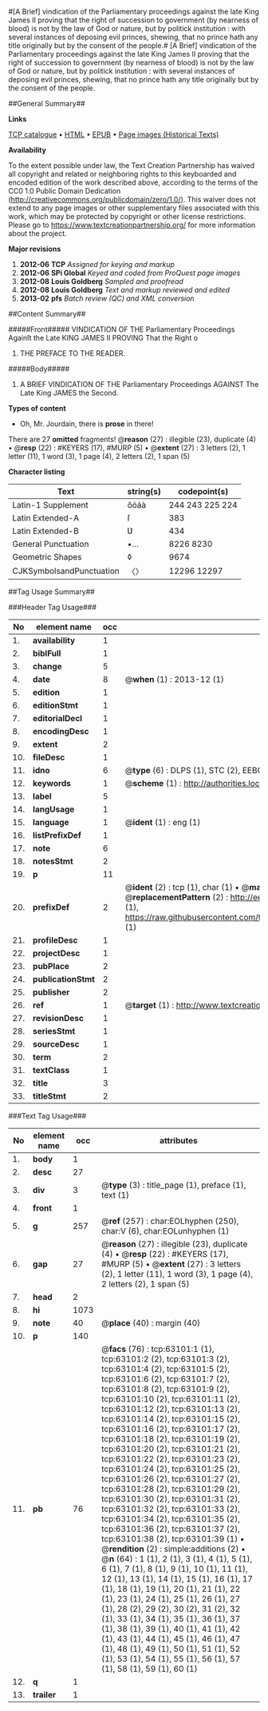 #[A Brief] vindication of the Parliamentary proceedings against the late King James II proving that the right of succession to government (by nearness of blood) is not by the law of God or nature, but by politick institution : with several instances of deposing evil princes, shewing, that no prince hath any title originally but by the consent of the people.#
[A Brief] vindication of the Parliamentary proceedings against the late King James II proving that the right of succession to government (by nearness of blood) is not by the law of God or nature, but by politick institution : with several instances of deposing evil princes, shewing, that no prince hath any title originally but by the consent of the people.

##General Summary##

**Links**

[TCP catalogue](http://www.ota.ox.ac.uk/tcp/)  • 
[HTML](http://tei.it.ox.ac.uk/tcp/Texts-HTML/free/A29/A29487.html)  • 
[EPUB](http://tei.it.ox.ac.uk/tcp/Texts-EPUB/free/A29/A29487.epub) • 
[Page images (Historical Texts)](https://historicaltexts.jisc.ac.uk/eebo-12547319e)

**Availability**

To the extent possible under law, the Text Creation Partnership has waived all copyright and related or neighboring rights to this keyboarded and encoded edition of the work described above, according to the terms of the CC0 1.0 Public Domain Dedication (http://creativecommons.org/publicdomain/zero/1.0/). This waiver does not extend to any page images or other supplementary files associated with this work, which may be protected by copyright or other license restrictions. Please go to https://www.textcreationpartnership.org/ for more information about the project.

**Major revisions**

1. __2012-06__ __TCP__ *Assigned for keying and markup*
1. __2012-06__ __SPi Global__ *Keyed and coded from ProQuest page images*
1. __2012-08__ __Louis Goldberg__ *Sampled and proofread*
1. __2012-08__ __Louis Goldberg__ *Text and markup reviewed and edited*
1. __2013-02__ __pfs__ *Batch review (QC) and XML conversion*

##Content Summary##

#####Front#####
VINDICATION OF THE Parliamentary Proceedings Againſt the Late KING JAMES II PROVING That the Right o
1. THE PREFACE TO THE READER.

#####Body#####

1. A BRIEF VINDICATION OF THE Parliamentary Proceedings AGAINST The Late King JAMES the Second.

**Types of content**

  * Oh, Mr. Jourdain, there is **prose** in there!

There are 27 **omitted** fragments! 
 @__reason__ (27) : illegible (23), duplicate (4)  •  @__resp__ (22) : #KEYERS (17), #MURP (5)  •  @__extent__ (27) : 3 letters (2), 1 letter (11), 1 word (3), 1 page (4), 2 letters (2), 1 span (5)

**Character listing**


|Text|string(s)|codepoint(s)|
|---|---|---|
|Latin-1 Supplement|ôóáà|244 243 225 224|
|Latin Extended-A|ſ|383|
|Latin Extended-B|Ʋ|434|
|General Punctuation|•…|8226 8230|
|Geometric Shapes|◊|9674|
|CJKSymbolsandPunctuation|〈〉|12296 12297|

##Tag Usage Summary##

###Header Tag Usage###

|No|element name|occ|attributes|
|---|---|---|---|
|1.|__availability__|1||
|2.|__biblFull__|1||
|3.|__change__|5||
|4.|__date__|8| @__when__ (1) : 2013-12 (1)|
|5.|__edition__|1||
|6.|__editionStmt__|1||
|7.|__editorialDecl__|1||
|8.|__encodingDesc__|1||
|9.|__extent__|2||
|10.|__fileDesc__|1||
|11.|__idno__|6| @__type__ (6) : DLPS (1), STC (2), EEBO-CITATION (1), OCLC (1), VID (1)|
|12.|__keywords__|1| @__scheme__ (1) : http://authorities.loc.gov/ (1)|
|13.|__label__|5||
|14.|__langUsage__|1||
|15.|__language__|1| @__ident__ (1) : eng (1)|
|16.|__listPrefixDef__|1||
|17.|__note__|6||
|18.|__notesStmt__|2||
|19.|__p__|11||
|20.|__prefixDef__|2| @__ident__ (2) : tcp (1), char (1)  •  @__matchPattern__ (2) : ([0-9\-]+):([0-9IVX]+) (1), (.+) (1)  •  @__replacementPattern__ (2) : http://eebo.chadwyck.com/downloadtiff?vid=$1&page=$2 (1), https://raw.githubusercontent.com/textcreationpartnership/Texts/master/tcpchars.xml#$1 (1)|
|21.|__profileDesc__|1||
|22.|__projectDesc__|1||
|23.|__pubPlace__|2||
|24.|__publicationStmt__|2||
|25.|__publisher__|2||
|26.|__ref__|1| @__target__ (1) : http://www.textcreationpartnership.org/docs/. (1)|
|27.|__revisionDesc__|1||
|28.|__seriesStmt__|1||
|29.|__sourceDesc__|1||
|30.|__term__|2||
|31.|__textClass__|1||
|32.|__title__|3||
|33.|__titleStmt__|2||


###Text Tag Usage###

|No|element name|occ|attributes|
|---|---|---|---|
|1.|__body__|1||
|2.|__desc__|27||
|3.|__div__|3| @__type__ (3) : title_page (1), preface (1), text (1)|
|4.|__front__|1||
|5.|__g__|257| @__ref__ (257) : char:EOLhyphen (250), char:V (6), char:EOLunhyphen (1)|
|6.|__gap__|27| @__reason__ (27) : illegible (23), duplicate (4)  •  @__resp__ (22) : #KEYERS (17), #MURP (5)  •  @__extent__ (27) : 3 letters (2), 1 letter (11), 1 word (3), 1 page (4), 2 letters (2), 1 span (5)|
|7.|__head__|2||
|8.|__hi__|1073||
|9.|__note__|40| @__place__ (40) : margin (40)|
|10.|__p__|140||
|11.|__pb__|76| @__facs__ (76) : tcp:63101:1 (1), tcp:63101:2 (2), tcp:63101:3 (2), tcp:63101:4 (2), tcp:63101:5 (2), tcp:63101:6 (2), tcp:63101:7 (2), tcp:63101:8 (2), tcp:63101:9 (2), tcp:63101:10 (2), tcp:63101:11 (2), tcp:63101:12 (2), tcp:63101:13 (2), tcp:63101:14 (2), tcp:63101:15 (2), tcp:63101:16 (2), tcp:63101:17 (2), tcp:63101:18 (2), tcp:63101:19 (2), tcp:63101:20 (2), tcp:63101:21 (2), tcp:63101:22 (2), tcp:63101:23 (2), tcp:63101:24 (2), tcp:63101:25 (2), tcp:63101:26 (2), tcp:63101:27 (2), tcp:63101:28 (2), tcp:63101:29 (2), tcp:63101:30 (2), tcp:63101:31 (2), tcp:63101:32 (2), tcp:63101:33 (2), tcp:63101:34 (2), tcp:63101:35 (2), tcp:63101:36 (2), tcp:63101:37 (2), tcp:63101:38 (2), tcp:63101:39 (1)  •  @__rendition__ (2) : simple:additions (2)  •  @__n__ (64) : 1 (1), 2 (1), 3 (1), 4 (1), 5 (1), 6 (1), 7 (1), 8 (1), 9 (1), 10 (1), 11 (1), 12 (1), 13 (1), 14 (1), 15 (1), 16 (1), 17 (1), 18 (1), 19 (1), 20 (1), 21 (1), 22 (1), 23 (1), 24 (1), 25 (1), 26 (1), 27 (1), 28 (2), 29 (2), 30 (2), 31 (2), 32 (1), 33 (1), 34 (1), 35 (1), 36 (1), 37 (1), 38 (1), 39 (1), 40 (1), 41 (1), 42 (1), 43 (1), 44 (1), 45 (1), 46 (1), 47 (1), 48 (1), 49 (1), 50 (1), 51 (1), 52 (1), 53 (1), 54 (1), 55 (1), 56 (1), 57 (1), 58 (1), 59 (1), 60 (1)|
|12.|__q__|1||
|13.|__trailer__|1||
